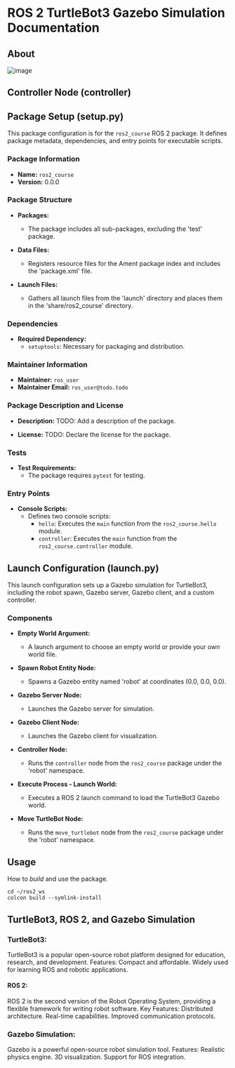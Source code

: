 # ROS 2 TurtleBot3 Gazebo Simulation Documentation
## About

![image](https://github.com/DoczyKristof/Ros2_kotprog/assets/44243837/3860de94-c763-4675-bd19-89655e9564ca)

## Controller Node (controller)



## Package Setup (setup.py)

This package configuration is for the `ros2_course` ROS 2 package. It defines package metadata, dependencies, and entry points for executable scripts.

### Package Information

- **Name:** `ros2_course`
- **Version:** 0.0.0

### Package Structure

- **Packages:**
  - The package includes all sub-packages, excluding the 'test' package.

- **Data Files:**
  - Registers resource files for the Ament package index and includes the 'package.xml' file.

- **Launch Files:**
  - Gathers all launch files from the 'launch' directory and places them in the 'share/ros2_course' directory.

### Dependencies

- **Required Dependency:**
  - `setuptools`: Necessary for packaging and distribution.

### Maintainer Information

- **Maintainer:** `ros_user`
- **Maintainer Email:** `ros_user@todo.todo`

### Package Description and License

- **Description:** TODO: Add a description of the package.

- **License:** TODO: Declare the license for the package.

### Tests

- **Test Requirements:**
  - The package requires `pytest` for testing.

### Entry Points

- **Console Scripts:**
  - Defines two console scripts:
    - `hello`: Executes the `main` function from the `ros2_course.hello` module.
    - `controller`: Executes the `main` function from the `ros2_course.controller` module.


## Launch Configuration (launch.py)

This launch configuration sets up a Gazebo simulation for TurtleBot3, including the robot spawn, Gazebo server, Gazebo client, and a custom controller.

### Components

- **Empty World Argument:**
  - A launch argument to choose an empty world or provide your own world file.

- **Spawn Robot Entity Node:**
  - Spawns a Gazebo entity named 'robot' at coordinates (0.0, 0.0, 0.0).

- **Gazebo Server Node:**
  - Launches the Gazebo server for simulation.

- **Gazebo Client Node:**
  - Launches the Gazebo client for visualization.

- **Controller Node:**
  - Runs the `controller` node from the `ros2_course` package under the 'robot' namespace.

- **Execute Process - Launch World:**
  - Executes a ROS 2 launch command to load the TurtleBot3 Gazebo world.

- **Move TurtleBot Node:**
  - Runs the `move_turtlebot` node from the `ros2_course` package under the 'robot' namespace.


## Usage

How to *build* and use the package.

    cd ~/ros2_ws
    colcon build --symlink-install

## TurtleBot3, ROS 2, and Gazebo Simulation
### TurtleBot3:
TurtleBot3 is a popular open-source robot platform designed for education, research, and development.
Features:
Compact and affordable.
Widely used for learning ROS and robotic applications.
#### ROS 2:
ROS 2 is the second version of the Robot Operating System, providing a flexible framework for writing robot software.
Key Features:
Distributed architecture.
Real-time capabilities.
Improved communication protocols.
### Gazebo Simulation:
Gazebo is a powerful open-source robot simulation tool.
Features:
Realistic physics engine.
3D visualization.
Support for ROS integration.
